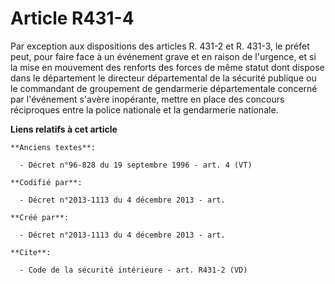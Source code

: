 # Article R431-4

Par exception aux dispositions des articles R. 431-2 et R. 431-3, le préfet peut, pour faire face à un événement grave et en
raison de l'urgence, et si la mise en mouvement des renforts des forces de même statut dont dispose dans le département le
directeur départemental de la sécurité publique ou le commandant de groupement de gendarmerie départementale concerné par
l'événement s'avère inopérante, mettre en place des concours réciproques entre la police nationale et la gendarmerie
nationale.

**Liens relatifs à cet article**

	**Anciens textes**:

	  - Décret n°96-828 du 19 septembre 1996 - art. 4 (VT)

	**Codifié par**:

	  - Décret n°2013-1113 du 4 décembre 2013 - art.

	**Créé par**:

	  - Décret n°2013-1113 du 4 décembre 2013 - art.

	**Cite**:

	  - Code de la sécurité intérieure - art. R431-2 (VD)
